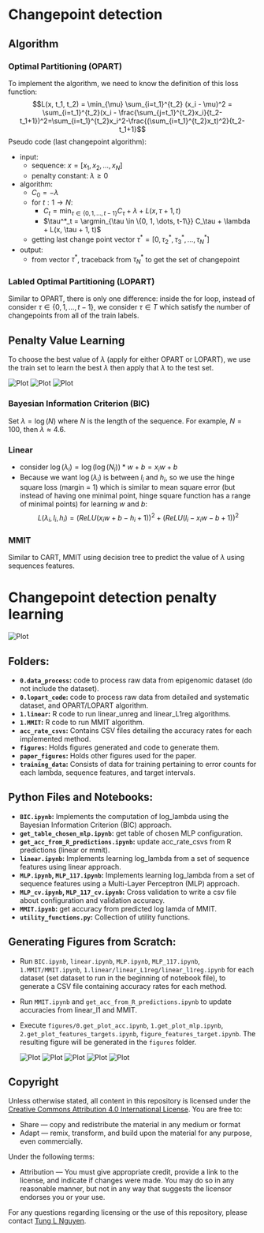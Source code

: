 # Changepoint detection
## Algorithm
### Optimal Partitioning (OPART)
To implement the algorithm, we need to know the definition of this loss function:
$$L(x, t_1, t_2) = \min_{\mu} \sum_{i=t_1}^{t_2} (x_i - \mu)^2 = \sum_{i=t_1}^{t_2}(x_i - \frac{\sum_{j=t_1}^{t_2}x_i}{t_2-t_1+1})^2=\sum_{i=t_1}^{t_2}x_i^2-\frac{(\sum_{i=t_1}^{t_2}x_t)^2}{t_2-t_1+1}$$
Pseudo code (last changepoint algorithm):
- input:
    - sequence: $x = [x_1, x_2, \dots, x_N]$
    - penalty constant: $\lambda \geq 0$
- algorithm:
    - $C_0 = -\lambda$
    - for $t:1 \rightarrow N$:
        - $C_t = \min_{\tau \in \{0, 1, \dots, t-1\}} C_\tau + \lambda + L(x, \tau + 1, t)$
        - $\tau^*_t = \argmin_{\tau \in \{0, 1, \dots, t-1\}} C_\tau + \lambda + L(x, \tau + 1, t)$
    - getting last change point vector $\tau^* = [0, \tau^*_2, \tau^*_3, \dots, \tau^*_N]$
- output:
    - from vector $\tau^*$, traceback from $\tau^*_N$ to get the set of changepoint

### Labled Optimal Partitioning (LOPART)
Similar to OPART, there is only one difference: inside the for loop, instead of consider $\tau \in \{0, 1, \dots, t-1\}$, we consider $\tau \in T$ which satisfy the number of changepoints from all of the train labels.

## Penalty Value Learning
To choose the best value of $\lambda$ (apply for either OPART or LOPART), we use the train set to learn the best $\lambda$ then apply that $\lambda$ to the test set.

![Plot](paper_figures/lambdachanging.jpg)
![Plot](paper_figures/loss_function.jpg)
![Plot](paper_figures/interval_regression.jpg)

### Bayesian Information Criterion (BIC)
Set $\lambda = \log(N)$ where $N$ is the length of the sequence. For example, $N = 100$, then $\lambda \approx 4.6$.

### Linear
- consider $\log(\lambda_i) = \log(\log(N_i))*w + b = x_iw + b$
- Because we want $\log(\lambda_i)$ is between $l_i$ and $h_i$, so we use the hinge square loss (margin = 1) which is similar to mean square error (but instead of having one minimal point, hinge square function has a range of minimal points) for learning $w$ and $b$:
$$L(\lambda_i, l_i, h_i) = \big(ReLU(x_iw+b - h_i + 1)\big)^2 + \big(ReLU(l_i - x_iw - b + 1)\big)^2$$

### MMIT
Similar to CART, MMIT using decision tree to predict the value of $\lambda$ using sequences features.

# Changepoint detection penalty learning
![Plot](paper_figures/model_diagram.jpg)

## Folders:
- **`0.data_process`:** code to process raw data from epigenomic dataset (do not include the dataset).
- **`0.lopart_code`:** code to process raw data from detailed and systematic dataset, and OPART/LOPART algorithm.
- **`1.linear`:** R code to run linear_unreg and linear_L1reg algorithms.
- **`1.MMIT`:** R code to run MMIT algorithm.
- **`acc_rate_csvs`:** Contains CSV files detailing the accuracy rates for each implemented method.
- **`figures`:** Holds figures generated and code to generate them.
- **`paper_figures`:** Holds other figures used for the paper.
- **`training_data`:** Consists of data for training pertaining to error counts for each lambda, sequence features, and target intervals.

## Python Files and Notebooks:
- **`BIC.ipynb`:** Implements the computation of log_lambda using the Bayesian Information Criterion (BIC) approach.
- **`get_table_chosen_mlp.ipynb`:** get table of chosen MLP configuration.
- **`get_acc_from_R_predictions.ipynb`:** update acc_rate_csvs from R predictions (linear or mmit).
- **`linear.ipynb`:** Implements learning log_lambda from a set of sequence features using linear approach.
- **`MLP.ipynb`, `MLP_117.ipynb`:** Implements learning log_lambda from a set of sequence features using a Multi-Layer Perceptron (MLP) approach.
- **`MLP_cv.ipynb`, `MLP_117_cv.ipynb`:** Cross validation to write a csv file about configuration and validation accuracy.
- **`MMIT.ipynb`:** get accuracy from predicted log lamda of MMIT.
- **`utility_functions.py`:** Collection of utility functions.

## Generating Figures from Scratch:
  - Run `BIC.ipynb`, `linear.ipynb`, `MLP.ipynb`, `MLP_117.ipynb`, `1.MMIT/MMIT.ipynb`, `1.linear/linear_L1reg/linear_l1reg.ipynb` for each dataset (set dataset to run in the beginning of notebook file), to generate a CSV file containing accuracy rates for each method.
  - Run `MMIT.ipynb` and `get_acc_from_R_predictions.ipynb` to update accuracies from linear_l1 and MMIT.
  - Execute `figures/0.get_plot_acc.ipynb`, `1.get_plot_mlp.ipynb`, `2.get_plot_features_targets.ipynb`, `figure_features_target.ipynb`. The resulting figure will be generated in the `figures` folder.
  
    
    ![Plot](figures/acc_compare.jpg)
    ![Plot](figures/features_targets_detailed.jpg)
    ![Plot](figures/features_targets_epigenomic.jpg)
    ![Plot](figures/features_targets_systematic.jpg)
    ![Plot](figures/mlp.jpg)

## Copyright

Unless otherwise stated, all content in this repository is licensed under the [Creative Commons Attribution 4.0 International License](https://creativecommons.org/licenses/by/4.0/). You are free to:

- Share — copy and redistribute the material in any medium or format
- Adapt — remix, transform, and build upon the material for any purpose, even commercially.

Under the following terms:
- Attribution — You must give appropriate credit, provide a link to the license, and indicate if changes were made. You may do so in any reasonable manner, but not in any way that suggests the licensor endorses you or your use.

For any questions regarding licensing or the use of this repository, please contact [Tung L Nguyen](mailto:nguyenlamtung10@gmail.com).